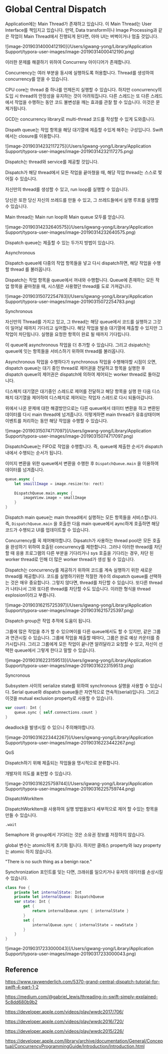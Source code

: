 # Global Central Dispatch

Application에는 Main Thread가 존재하고 있습니다. 이 Main Thread는 User Interface를 책임지고 있습니다. 만약, Data transform이나 Image Processing과 같은 작업이 Main Thread에서 진행되게 된다면, 아마 UI는 버벅이거나 멈출 것입니다.

![image-20190314000412190](/Users/igwang-yong/Library/Application Support/typora-user-images/image-20190314000412190.png)

이러한 문제를 해결하기 위하여 Concurreny 아이디어가 존재합니다.

Concurrency는 여러 부분을 동시에 실행하도록 허용합니다. Thread를 생성하여 concurrency를 얻을 수 있습니다.

CPU core는 thread 중 하나를 언제든지 실행할 수 있습니다. 하지만 concurrency의 도입 시 thread의 안정성을 유지하는 것이 어려워집니다. 다른 스레드는 또 다른 스레드에서 작업을 수행하는 동안 코드 불변성을 깨는 효과를 관찰 할 수 있습니다. 이것은 문제가됩니다.

GCD는 concurrency library로 multi-thread 코드를 작성할 수 있게 도와줍니다.

Dispath queue는 작업 항목을 해당 대기열에 제출할 수있게 해주는 구성입니다. Swift 에서는 closure를 이용합니다.

![image-20190314232117275](/Users/igwang-yong/Library/Application Support/typora-user-images/image-20190314232117275.png)

Dispatch는 thread와 service를 제공할 것입니다. 

Dispatch가 해당 thread에서 모든 작업을 끝마쳤을 때, 해당 작업 thread는 스스로 찢어질 수 있습니다. 

자신만의 thread를 생성할 수 있고, run loop를 실행할 수 있습니다.

당신은 또한 당신 자신의 쓰레드를 만들 수 있고, 그 쓰레드들에서 실행 루프를 실행할 수 있습니다.

Main thread는 Main run loop와 Main queue 모두를 얻습니다.

![image-20190314232640575](/Users/igwang-yong/Library/Application Support/typora-user-images/image-20190314232640575.png)

Dispatch queue는 제출할 수 있는 두가지 방법이 있습니다. 

Asynchronous

Dispatch queue에 다중의 작업 항목들을 넣고 다시 dispatch하면, 해당 작업을 수행할 thread 를 불러옵니다.

Dispatch는 작업 항목을 queue에서 꺼내와 수행합니다. Queue에 존재하는 모든 작업 항목을 끝마쳤을 때, 시스템은 사용했던 thread를 도로 가져갑니다.

![image-20190315072254783](/Users/igwang-yong/Library/Application Support/typora-user-images/image-20190315072254783.png)

Synchronous

자신만의 Thread를 가지고 있고, 그 thread는 해당 queue에서 코드를 실행하고 그것이 일어날 때까지 기다리고 싶어합니다. 해당 작업을 발송 대기열에 제출할 수 있지만 그 작업이 차단됩니다. 실행을 요청한 항목이 완료 될 때까지 기다립니다.

이 queue에 asynchronous 작업을 더 추가할 수 있습니다. 그리고 dsipatch는 queue에 잇는 항목들을 서비스하기 위하여 thread를 불러옵니다.

Asynchronous 작업을 수행하다가 synchronous 작업을 수행해야할 시점이 오면, dispatch queue는 대기 중인 thread로 제어권을 전달하고 항목을 실행한 후 dispatch queue의 제어권은 dispatch에 의하여 제어되는 worker thread로 돌아갑니다.

디스패치 대기열은 대기중인 스레드로 제어를 전달하고 해당 항목을 실행 한 다음 디스패치 대기열을 제어하여 디스패치로 제어되는 작업자 스레드로 다시 되돌아갑니다.



위에서 나온 문제에 대한 해결방안으로는 다른 queue에서 데이터 변환을 하고 변환된 데이터를 다시 main thread에 넘겨줍니다. 이렇게하면 main thread가 유휴상태이며 이벤트를 처리하는 동안 해당 작업을 수행할 수 있습니다.

![image-20190315074717097](/Users/igwang-yong/Library/Application Support/typora-user-images/image-20190315074717097.png)

DispatchQueue는 FIFO로 작업을 수행합니다. 즉, queue에 제출한 순서가 dispatch 내에서 수행되는 순서가 됩니다.

이미지 변환을 위한 queue에서 변환을 수행한 후 `DispatchQueue.main` 을 이용하여 데이터를 넘겨줍니다.

```swift
queue.async {
    let smaillImage = image.resize(to: rect)
    
    DispatchQueue.main.async {
        imageView.image = smallImage
    }
}
```

Dispatch main queue는 main thread에서 실행하는 모든 항목들을 서비스합니다. 즉, `DispatchQueue.main` 을 호출한 다음 main queue에서 aync하게 호출하면 해당 코드가 수행되고 UI를 업데이트할 수 있습니다.

Concurrency를 꼭 제어해야합니다. Dipsatch가 사용하는 thread pool은 모든 호출을 완성하기 위하여 호출된 concurrency를 제한합니다. 그러나 이러한 thread를 차단할 때 응용 프로그램의 다른 부분을 기다리거나 sys 호출을 기다리는 경우, 차단 된 worker thread로 인해 더 많은 worker thread가 생성 될 수 있습니다. 

Dispatch는 concurrency를 제공하기 위하여 코드를 계속 실행하기 위한 새로운 thread를 제공합니다. 코드를 실행하기위한 적절한 개수의 dispatch queue를 선택하는 것은 매우 중요합니다. 그렇지 않다면, thread를 차단할 수 있습니다. 또다른 thread가 나타나서 그와 또다른 thread를 차단할 수도 있습니다. 이러한 형식을 thread explosion이라고 부릅니다.

![image-20190316215725397](/Users/igwang-yong/Library/Application Support/typora-user-images/image-20190316215725397.png)

Dispatch group은 작업 추적에 도움이 됩니다.

그룹에 많은 작업을 추가 할 수 있으며이를 다른 queue에서도 할 수 있지만,  같은 그룹과 연관시킬 수 있습니다. 그룹에 작업을 제출할 때마다, 그룹은 완료 예상 카운터를 증가시킵니다. 그리고 그룹에게 모든 작업이 끝나면 알려달라고 요청할 수 있고, 자신이 선택한 queue에서 그렇게 한다고 말할 수 있습니다.

![image-20190316223159513](/Users/igwang-yong/Library/Application Support/typora-user-images/image-20190316223159513.png)

Syncronous

Subsystem 사이의 serialize state를 위하여 synchronous 실행을 사용할 수 있습니다. Serial queue와 dispatch queue들은 자연적으로 연속적(serial)입니다. 그리고 이것을 mutual exclusion property로 사용할 수 있습니다.

```swift
var count: Int {
    queue.sync { self.connections.count }
}
```

deadlock을 발생시킬 수 있으니 주의해야합니다.

![image-20190316223442267](/Users/igwang-yong/Library/Application Support/typora-user-images/image-20190316223442267.png)

QoS

Dispatch하기 위해 제출되는 작업들을 명시적으로 분류합니다.

개발자의 의도를 표현할 수 있습니다.

![image-20190316225759744](/Users/igwang-yong/Library/Application Support/typora-user-images/image-20190316225759744.png)

DispatchWorkItem

DispatchWorkItem을 사용하여 실행 방법을보다 세부적으로 제어 할 수있는 항목을 만들 수 있습니다. 

`.wait`

Semaphore 와 group에서 기다리는 것은 소유권 정보를 저장하지 않습니다.



global 변수는  atomic하게 초기화 됩니다.  하지만 클래스 property와 lazy property는 atomic 하지 않습니다.

"There is no such thing as a benign race."

Synchronization 포인트를 잊는 다면, 크래쉬를 일으키거나 유저의 데이터를 손상시킬 수 있습니다.

```swift
class Foo {
    private let internalState: Int
    private let internalQueue: DispatchQueue
    var state: Int {
        get {
            return internalQueue.sync { internalState }
        }
        set {
        	internalQueue.sync { internalState = newState }
		}
    }
}
```

![image-20190317233000043](/Users/igwang-yong/Library/Application Support/typora-user-images/image-20190317233000043.png)

## Reference

https://www.raywenderlich.com/5370-grand-central-dispatch-tutorial-for-swift-4-part-1-2

https://medium.com/@gabriel_lewis/threading-in-swift-simply-explained-5c8dd680b9b2

https://developer.apple.com/videos/play/wwdc2017/706/

https://developer.apple.com/videos/play/wwdc2016/720/

https://developer.apple.com/videos/play/wwdc2015/226/

https://developer.apple.com/library/archive/documentation/General/Conceptual/ConcurrencyProgrammingGuide/Introduction/Introduction.html

